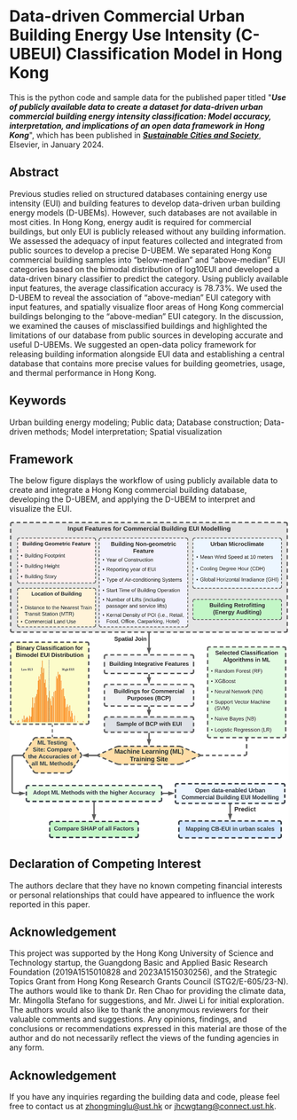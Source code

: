 # Data-driven Commercial Urban Building Energy Use Intensity (C-UBEUI) Classification Model in Hong Kong
This is the python code and sample data for the published paper titled "**_Use of publicly available data to create a dataset for data-driven urban commercial building energy intensity classification: Model accuracy, interpretation, and implications of an open data framework in Hong Kong_**", which has been published in **_[Sustainable Cities and Society](https://www.sciencedirect.com/science/article/pii/S221067072300673X)_**, Elsevier, in January 2024.

## Abstract
Previous studies relied on structured databases containing energy use intensity (EUI) and building features to develop data-driven urban building energy models (D-UBEMs). However, such databases are not available in most cities. In Hong Kong, energy audit is required for commercial buildings, but only EUI is publicly released without any building information. We assessed the adequacy of input features collected and integrated from public sources to develop a precise D-UBEM. We separated Hong Kong commercial building samples into “below-median” and “above-median” EUI categories based on the bimodal distribution of log10EUI and developed a data-driven binary classifier to predict the category. Using publicly available input features, the average classification accuracy is 78.73%. We used the D-UBEM to reveal the association of “above-median” EUI category with input features, and spatially visualize floor areas of Hong Kong commercial buildings belonging to the “above-median” EUI category. In the discussion, we examined the causes of misclassified buildings and highlighted the limitations of our database from public sources in developing accurate and useful D-UBEMs. We suggested an open-data policy framework for releasing building information alongside EUI data and establishing a central database that contains more precise values for building geometries, usage, and thermal performance in Hong Kong.

## Keywords
Urban building energy modeling; Public data; Database construction; Data-driven methods; Model interpretation; Spatial visualization

## Framework
The below figure displays the workflow of using publicly available data to create and integrate a Hong Kong commercial building database, developing the D-UBEM, and applying the D-UBEM to interpret and visualize the EUI.

![Framework](https://github.com/hkust-suscity/Commercial-Building-Energy-Use-Intensity-Modelling/blob/main/02_Sample-Data/Framework.jpg)

## Declaration of Competing Interest
The authors declare that they have no known competing financial interests or personal relationships that could have appeared to influence the work reported in this paper.

## Acknowledgement 
This project was supported by the Hong Kong University of Science and Technology startup, the Guangdong Basic and Applied Basic Research Foundation (2019A1515010828 and 2023A1515030256), and the Strategic Topics Grant from Hong Kong Research Grants Council (STG2/E-605/23-N). The authors would like to thank Dr. Ren Chao for providing the climate data, Mr. Mingolla Stefano for suggestions, and Mr. Jiwei Li for initial exploration. The authors would also like to thank the anonymous reviewers for their valuable comments and suggestions. Any opinions, findings, and conclusions or recommendations expressed in this material are those of the author and do not necessarily reflect the views of the funding agencies in any form.

## Acknowledgement 
If you have any inquiries regarding the building data and code, please feel free to contact us at [zhongminglu@ust.hk](mailto:zhongminglu@ust.hk) or [jhcwgtang@connect.ust.hk](mailto:jhcwgtang@connect.ust.hk).
